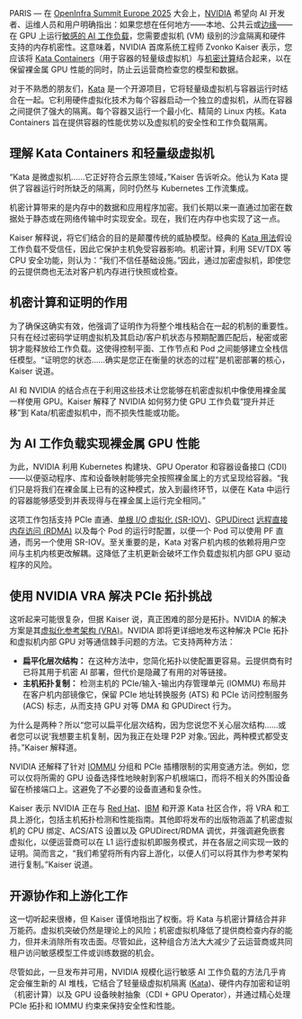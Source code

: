 PARIS — 在 [OpenInfra Summit Europe 2025](https://summit2025.openinfra.org/) 大会上，[NVIDIA](https://www.nvidia.com/fr-fr/) 希望向 AI 开发者、运维人员和用户明确指出：如果您想在任何地方——本地、公共云或[边缘](https://thenewstack.io/6-design-principles-for-edge-computing-systems/)——在 GPU 上运行[敏感的 AI 工作负载](https://thenewstack.io/is-ai-a-trillion-dollar-bubble-or-a-world-changing-juggernaut/)，您需要虚拟机 (VM) 级别的沙盒隔离和硬件支持的内存机密性。这意味着，NVIDIA 首席系统工程师 Zvonko Kaiser 表示，您应该将 [Kata Containers](https://katacontainers.io/)（用于容器的轻量级虚拟机）与[机密计算](https://thenewstack.io/confidential-computing-is-transforming-data-encryption-in-healthcare-finance/)结合起来，以在保留裸金属 GPU 性能的同时，防止云运营商检查您的模型和数据。

对于不熟悉的朋友们，[Kata](https://thenewstack.io/container-security-and-the-importance-of-secure-runtimes/) 是一个开源项目，它将轻量级虚拟机与容器运行时结合在一起。它利用硬件虚拟化技术为每个容器启动一个独立的虚拟机，从而在容器之间提供了强大的隔离。每个容器又运行一个最小化、精简的 Linux 内核。Kata Containers 旨在提供容器的性能优势以及虚拟机的安全性和工作负载隔离。

## 理解 Kata Containers 和轻量级虚拟机

“Kata 是微虚拟机……它正好符合云原生领域，”Kaiser 告诉听众。他认为 Kata 提供了容器运行时所缺乏的隔离，同时仍然与 Kubernetes 工作流集成。

机密计算带来的是内存中的数据和应用程序加密。我们长期以来一直通过加密在数据处于静态或在网络传输中时实现安全。现在，我们在内存中也实现了这一点。

Kaiser 解释说，将它们结合的目的是颠覆传统的威胁模型。经典的 [Kata 用法](https://thenewstack.io/kata-containers-secure-lightweight-virtual-machines-container-environments/)假设工作负载不受信任，因此它保护主机免受容器影响。机密计算，利用 SEV/TDX 等 CPU 安全功能，则认为：“我们不信任基础设施。”因此，通过加密虚拟机，即使您的云提供商也无法对客户机内存进行快照或检查。

## 机密计算和证明的作用

为了确保这确实有效，他强调了证明作为将整个堆栈粘合在一起的机制的重要性。只有在经过密码学证明虚拟机及其启动/客户机状态与预期配置匹配后，秘密或密钥才能释放给工作负载。这使得控制平面、工作节点和 Pod 之间能够建立全栈信任模型。“证明您的状态……确实是您正在衡量的状态的过程”是机密部署的核心，Kaiser 说道。

AI 和 NVIDIA 的结合点在于利用这些技术让您能够在机密虚拟机中像使用裸金属一样使用 GPU。Kaiser 解释了 NVIDIA 如何努力使 GPU 工作负载“提升并迁移”到 Kata/机密虚拟机中，而不损失性能或功能。

## 为 AI 工作负载实现裸金属 GPU 性能

为此，NVIDIA 利用 Kubernetes 构建块、GPU Operator 和容器设备接口 (CDI)——以便驱动程序、库和设备映射能够完全按照裸金属上的方式呈现给容器。“我们只是将我们在裸金属上已有的这种模式，放入到最终环节，以便在 Kata 中运行的容器能够感受到并表现得与在裸金属上运行完全相同。”

这项工作包括支持 PCIe 直通、[单根 I/O 虚拟化 (SR-IOV)](https://learn.microsoft.com/en-us/windows-hardware/drivers/network/overview-of-single-root-i-o-virtualization--sr-iov-)、[GPUDirect](https://developer.nvidia.com/gpudirect) [远程直接内存访问 (RDMA)](https://www.digitalocean.com/community/conceptual-articles/rdma-high-performance-networking) 以及每个 Pod 的运行时配置，以便一个 Pod 可以使用 PF 直通，而另一个使用 SR-IOV。至关重要的是，Kata 对客户机内核的依赖将用户空间与主机内核更改解耦。这降低了主机更新会破坏工作负载虚拟机内部 GPU 驱动程序的风险。

## 使用 NVIDIA VRA 解决 PCIe 拓扑挑战

这听起来可能很复杂，但据 Kaiser 说，真正困难的部分是拓扑。NVIDIA 的解决方案是其[虚拟化参考架构 (VRA)](https://docs.nvidia.com/ai-enterprise/planning-resource/reference-architecture-for-multi-tenant-clouds/latest/architecture-overview.html)。NVIDIA 即将更详细地发布这种解决 PCIe 拓扑和虚拟机内部 GPU 对等通信棘手问题的方法。它支持两种方法：

*   **扁平化层次结构：** 在这种方法中，您简化拓扑以使配置更容易。云提供商有时已将其用于机密 AI 部署，但代价是隐藏了有用的对等链接。
*   **主机拓扑复制：** 检测主机的 PCIe/输入-输出内存管理单元 (IOMMU) 布局并在客户机内部镜像它，保留 PCIe 地址转换服务 (ATS) 和 PCIe 访问控制服务 (ACS) 标志，从而支持 GPU 对等 DMA 和 GPUDirect 行为。

为什么是两种？所以“您可以扁平化层次结构，因为您说您不关心层次结构……或者您可以说‘我想要主机复制，因为我正在处理 P2P 对象。’因此，两种模式都受支持。”Kaiser 解释道。

NVIDIA 还解释了针对 [IOMMU](https://instinct.docs.amd.com/projects/amdgpu-docs/en/latest/conceptual/iommu.html) 分组和 PCIe 插槽限制的实用变通方法。例如，您可以仅将所需的 GPU 设备选择性地映射到客户机根端口，而将不相关的外围设备留在桥接端口上。这避免了不必要的设备直通和复杂性。

Kaiser 表示 NVIDIA 正在与 [Red Hat](https://www.openshift.com/try?utm_content=inline+mention)、[IBM](http://www.ibm.com/products/webmethods-hybrid-integration?utm_content=inline+mention) 和开源 Kata 社区合作，将 VRA 和工具上游化，包括主机拓扑检测和性能指南。其他即将发布的出版物涵盖了机密虚拟机的 CPU 绑定、ACS/ATS 设置以及 GPUDirect/RDMA 调优，并强调避免嵌套虚拟化，以便运营商可以在 L1 运行虚拟机即服务模式，并在各层之间实现一致的证明。简而言之，“我们希望将所有内容上游化，以便人们可以将其作为参考架构进行复制。”Kaiser 说道。

## 开源协作和上游化工作

这一切听起来很棒，但 Kaiser 谨慎地指出了权衡。将 Kata 与机密计算结合并非万能药。虚拟机突破仍然是理论上的风险；机密虚拟机降低了提供商检查内存的能力，但并未消除所有攻击面。尽管如此，这种组合方法大大减少了云运营商或共同租户访问敏感模型工件或训练数据的机会。

尽管如此，一旦发布并可用，NVIDIA 规模化运行敏感 AI 工作负载的方法几乎肯定会催生新的 AI 堆栈，它结合了轻量级虚拟机隔离 ([Kata](https://thenewstack.io/kata-containers-demo-a-container-experience-with-vm-security/))、硬件内存加密和证明（机密计算）以及 GPU 设备映射抽象（CDI + GPU Operator），并通过精心处理 PCIe 拓扑和 IOMMU 约束来保持安全性和性能。